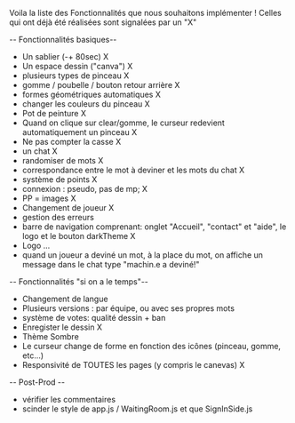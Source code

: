 
Voila la liste des Fonctionnalités que nous souhaitons implémenter ! Celles qui ont déjà été réalisées sont signalées par un "X"

-- Fonctionnalités basiques--
- Un sablier (-+ 80sec) X
- Un espace dessin ("canva") X
- plusieurs types de pinceau X
- gomme / poubelle / bouton retour arrière X
- formes géométriques automatiques X
- changer les couleurs du pinceau X
- Pot de peinture X
- Quand on clique sur clear/gomme, le curseur redevient automatiquement un pinceau X
- Ne pas compter la casse X
- un chat X
- randomiser de mots X
- correspondance entre le mot à deviner et les mots du chat X
- système de points X
- connexion : pseudo, pas de mp; X
- PP = images X
- Changement de joueur X
- gestion des erreurs
- barre de navigation comprenant: onglet "Accueil", "contact" et "aide", le logo et le bouton darkTheme X
- Logo ...
- quand un joueur a deviné un mot, à la place du mot, on affiche un message dans le chat type "machin.e a deviné!"

-- Fonctionnalités "si on a le temps"--
- Changement de langue
- Plusieurs versions : par équipe, ou avec ses propres mots
- système de votes: qualité dessin + ban
- Enregister le dessin X
- Thème Sombre
- Le curseur change de forme en fonction des icônes (pinceau, gomme, etc...)
- Responsivité de TOUTES les pages (y compris le canevas) X

-- Post-Prod --
- vérifier les commentaires
- scinder le style de app.js / WaitingRoom.js et que SignInSide.js
